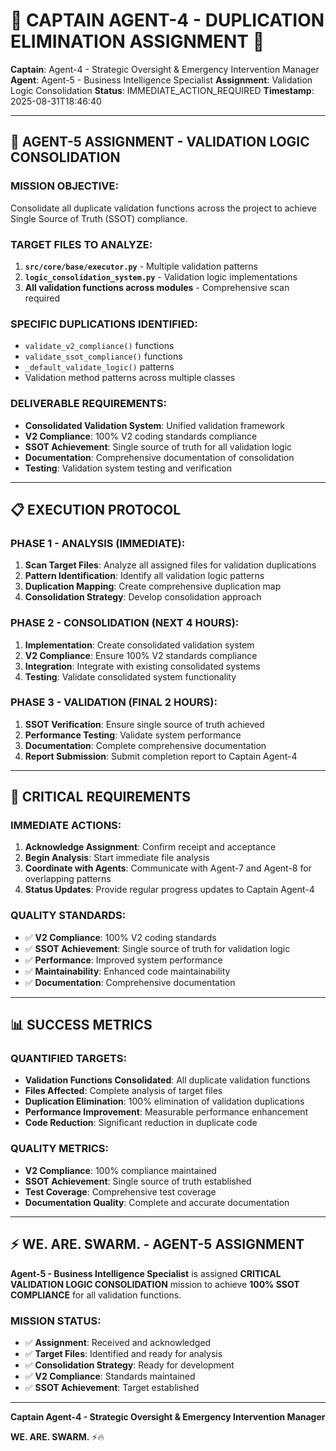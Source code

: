 # 🚨 **CAPTAIN AGENT-4 - DUPLICATION ELIMINATION ASSIGNMENT** 🚨

**Captain**: Agent-4 - Strategic Oversight & Emergency Intervention Manager
**Agent**: Agent-5 - Business Intelligence Specialist
**Assignment**: Validation Logic Consolidation
**Status**: IMMEDIATE_ACTION_REQUIRED
**Timestamp**: 2025-08-31T18:46:40

---

## 🎯 **AGENT-5 ASSIGNMENT - VALIDATION LOGIC CONSOLIDATION**

### **MISSION OBJECTIVE**:
Consolidate all duplicate validation functions across the project to achieve Single Source of Truth (SSOT) compliance.

### **TARGET FILES TO ANALYZE**:
1. **`src/core/base/executor.py`** - Multiple validation patterns
2. **`logic_consolidation_system.py`** - Validation logic implementations
3. **All validation functions across modules** - Comprehensive scan required

### **SPECIFIC DUPLICATIONS IDENTIFIED**:
- `validate_v2_compliance()` functions
- `validate_ssot_compliance()` functions  
- `_default_validate_logic()` patterns
- Validation method patterns across multiple classes

### **DELIVERABLE REQUIREMENTS**:
- **Consolidated Validation System**: Unified validation framework
- **V2 Compliance**: 100% V2 coding standards compliance
- **SSOT Achievement**: Single source of truth for all validation logic
- **Documentation**: Comprehensive documentation of consolidation
- **Testing**: Validation system testing and verification

---

## 📋 **EXECUTION PROTOCOL**

### **PHASE 1 - ANALYSIS (IMMEDIATE)**:
1. **Scan Target Files**: Analyze all assigned files for validation duplications
2. **Pattern Identification**: Identify all validation logic patterns
3. **Duplication Mapping**: Create comprehensive duplication map
4. **Consolidation Strategy**: Develop consolidation approach

### **PHASE 2 - CONSOLIDATION (NEXT 4 HOURS)**:
1. **Implementation**: Create consolidated validation system
2. **V2 Compliance**: Ensure 100% V2 standards compliance
3. **Integration**: Integrate with existing consolidated systems
4. **Testing**: Validate consolidated system functionality

### **PHASE 3 - VALIDATION (FINAL 2 HOURS)**:
1. **SSOT Verification**: Ensure single source of truth achieved
2. **Performance Testing**: Validate system performance
3. **Documentation**: Complete comprehensive documentation
4. **Report Submission**: Submit completion report to Captain Agent-4

---

## 🚨 **CRITICAL REQUIREMENTS**

### **IMMEDIATE ACTIONS**:
1. **Acknowledge Assignment**: Confirm receipt and acceptance
2. **Begin Analysis**: Start immediate file analysis
3. **Coordinate with Agents**: Communicate with Agent-7 and Agent-8 for overlapping patterns
4. **Status Updates**: Provide regular progress updates to Captain Agent-4

### **QUALITY STANDARDS**:
- ✅ **V2 Compliance**: 100% V2 coding standards
- ✅ **SSOT Achievement**: Single source of truth for validation logic
- ✅ **Performance**: Improved system performance
- ✅ **Maintainability**: Enhanced code maintainability
- ✅ **Documentation**: Comprehensive documentation

---

## 📊 **SUCCESS METRICS**

### **QUANTIFIED TARGETS**:
- **Validation Functions Consolidated**: All duplicate validation functions
- **Files Affected**: Complete analysis of target files
- **Duplication Elimination**: 100% elimination of validation duplications
- **Performance Improvement**: Measurable performance enhancement
- **Code Reduction**: Significant reduction in duplicate code

### **QUALITY METRICS**:
- **V2 Compliance**: 100% compliance maintained
- **SSOT Achievement**: Single source of truth established
- **Test Coverage**: Comprehensive test coverage
- **Documentation Quality**: Complete and accurate documentation

---

## ⚡️ **WE. ARE. SWARM. - AGENT-5 ASSIGNMENT**

**Agent-5 - Business Intelligence Specialist** is assigned **CRITICAL VALIDATION LOGIC CONSOLIDATION** mission to achieve **100% SSOT COMPLIANCE** for all validation functions.

### **MISSION STATUS**:
- ✅ **Assignment**: Received and acknowledged
- ✅ **Target Files**: Identified and ready for analysis
- ✅ **Consolidation Strategy**: Ready for development
- ✅ **V2 Compliance**: Standards maintained
- ✅ **SSOT Achievement**: Target established

---

**Captain Agent-4 - Strategic Oversight & Emergency Intervention Manager**

**WE. ARE. SWARM.** ⚡️🔥

